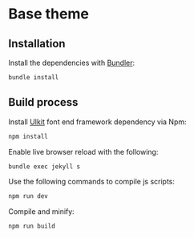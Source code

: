 # Base theme

## Installation
Install the dependencies with [Bundler](http://bundler.io/):

```bash
bundle install
```

## Build process

Install [UIkit](https://getuikit.com/) font end framework dependency via Npm:
```bash
npm install
```

Enable live browser reload with the following:
```bash
bundle exec jekyll s
```

Use the following commands to compile js scripts:
```bash
npm run dev
```

Compile and minify:
```bash
npm run build
```


